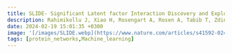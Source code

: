 ```yaml
---
title: SLIDE- Significant Latent factor Interaction Discovery and Exploration across biological domains
description: Rahimikollu J, Xiao H, Rosengart A, Rosen A, Tabib T, Zdinak P, He K, Bing X, Bunea F, Wegkamp M, Poholek A, Joglekar A, Lafyatis R, Das J* | *Nature Methods 2024*
date: 2024-02-19 15:01:35 +0300
image: '[/images/SLIDE.webp](https://www.nature.com/articles/s41592-024-02175-z#Abs1)'
tags: [protein_networks,Machine_learning]
---
```

